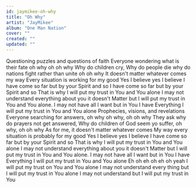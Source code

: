 ```yaml
---
id: jaymikee-oh-why
title: "Oh Why"
artist: "JayMikee"
album: "One Man Nation"
cover: ""
created: ""
updated: ""
---
```


Questioning puzzles and questions of faith
Everyone wondering what is their fate oh why oh oh why
Why do children cry,
Why do people die why do nations fight rather than unite oh oh why
It doesn't matter whatever comes my way
Every situation is working for my good
Yes I believe yes I believe
I have come so far but by your Spirit and so
I have come so far but by your Spirit and so
That is why I will put my trust in You and You alone
I may not understand everything about you it doesn't
Matter but I will put my trust in You and You alone.
I may not have all I want but in You I have
Everything I will put my trust in You and You alone
Prophecies, visions, and revelations
Everyone searching for answers, oh why oh why, oh oh why
They ask why do prayers not get answered,
Why do children of God seem yo suffer, oh why, oh oh why
As for me, it doesn't matter whatever comes
My way every situation is probably for my good
Yes I believe yes I believe
I have come so far but by your Spirit and so
That is why I will put my trust in You and You alone
I may not understand everything about you it doesn't
Matter but I will put my trust in You and You alone.
I may not have all I want but in You I have
Everything I will put my trust in You and You alone
Eh oh eh oh eh oh yeah I will put my trust on You and You alone
I may not understand every thing but I will put my trust in You alone
I may not understand but I will put my trust in You